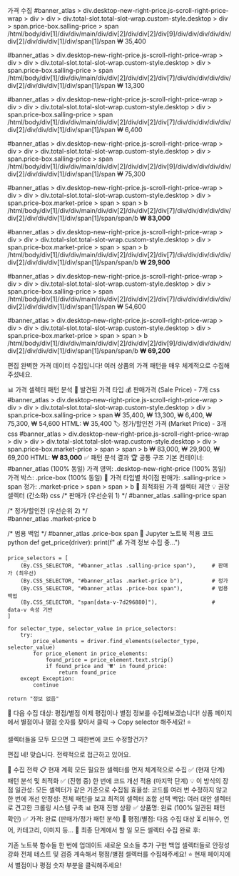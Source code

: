 가격 수집
#banner_atlas > div.desktop-new-right-price.js-scroll-right-price-wrap > div > div > div.total-slot.total-slot-wrap.custom-style.desktop > div > span.price-box.salling-price > span
/html/body/div[1]/div/div/main/div/div[2]/div/div[2]/div[9]/div/div/div/div/div/div[2]/div/div/div[1]/div/span[1]/span
<span data-v-7d296880="">₩ 35,400</span>

#banner_atlas > div.desktop-new-right-price.js-scroll-right-price-wrap > div > div > div.total-slot.total-slot-wrap.custom-style.desktop > div > span.price-box.salling-price > span
/html/body/div[1]/div/div/main/div/div[2]/div/div[2]/div[7]/div/div/div/div/div/div[2]/div/div/div[1]/div/span[1]/span
<span data-v-7d296880="">₩ 13,300</span>

#banner_atlas > div.desktop-new-right-price.js-scroll-right-price-wrap > div > div > div.total-slot.total-slot-wrap.custom-style.desktop > div > span.price-box.salling-price > span
/html/body/div[1]/div/div/main/div/div[2]/div/div[2]/div[7]/div/div/div/div/div/div[2]/div/div/div[1]/div/span[1]/span
<span data-v-7d296880="">₩ 6,400</span>

#banner_atlas > div.desktop-new-right-price.js-scroll-right-price-wrap > div > div > div.total-slot.total-slot-wrap.custom-style.desktop > div > span.price-box.salling-price > span
/html/body/div[1]/div/div/main/div/div[2]/div/div[2]/div[9]/div/div/div/div/div/div[2]/div/div/div[1]/div/span[1]/span
<span data-v-7d296880="">₩ 75,300</span>

#banner_atlas > div.desktop-new-right-price.js-scroll-right-price-wrap > div > div > div.total-slot.total-slot-wrap.custom-style.desktop > div > span.price-box.market-price > span > span > b
/html/body/div[1]/div/div/main/div/div[2]/div/div[2]/div[7]/div/div/div/div/div/div[2]/div/div/div[1]/div/span[1]/span/span/b
<b> ₩ 83,000</b>

#banner_atlas > div.desktop-new-right-price.js-scroll-right-price-wrap > div > div > div.total-slot.total-slot-wrap.custom-style.desktop > div > span.price-box.market-price > span > span > b
/html/body/div[1]/div/div/main/div/div[2]/div/div[2]/div[7]/div/div/div/div/div/div[2]/div/div/div[1]/div/span[1]/span/span/b
<b> ₩ 29,900</b>

#banner_atlas > div.desktop-new-right-price.js-scroll-right-price-wrap > div > div > div.total-slot.total-slot-wrap.custom-style.desktop > div > span.price-box.salling-price > span
/html/body/div[1]/div/div/main/div/div[2]/div/div[2]/div[7]/div/div/div/div/div/div[2]/div/div/div[1]/div/span[1]/span
<span data-v-7d296880="">₩ 54,600</span>

#banner_atlas > div.desktop-new-right-price.js-scroll-right-price-wrap > div > div > div.total-slot.total-slot-wrap.custom-style.desktop > div > span.price-box.market-price > span > span > b
/html/body/div[1]/div/div/main/div/div[2]/div/div[2]/div[9]/div/div/div/div/div/div[2]/div/div/div[1]/div/span[1]/span/span/b
<b> ₩ 69,200</b>

편집
완벽한 가격 데이터 수집입니다! 여러 상품의 가격 패턴을 매우 체계적으로 수집해주셨네요.

📊 가격 셀렉터 패턴 분석
🎯 발견된 가격 타입
💰 판매가격 (Sale Price) - 7개
css
#banner_atlas > div.desktop-new-right-price.js-scroll-right-price-wrap > div > div > div.total-slot.total-slot-wrap.custom-style.desktop > div > span.price-box.salling-price > span
₩ 35,400, ₩ 13,300, ₩ 6,400, ₩ 75,300, ₩ 54,600
HTML: <span data-v-7d296880="">₩ 35,400</span>
🏷️ 정가/할인전 가격 (Market Price) - 3개
css
#banner_atlas > div.desktop-new-right-price.js-scroll-right-price-wrap > div > div > div.total-slot.total-slot-wrap.custom-style.desktop > div > span.price-box.market-price > span > span > b
₩ 83,000, ₩ 29,900, ₩ 69,200
HTML: <b> ₩ 83,000</b>
✅ 패턴 분석 결과
🏆 공통 구조
기본 컨테이너: #banner_atlas (100% 동일)
가격 영역: .desktop-new-right-price (100% 동일)
가격 박스: .price-box (100% 동일)
🎯 가격 타입별 차이점
판매가: .salling-price > span
정가: .market-price > span > span > b
🚀 최적화된 가격 셀렉터 제안
💡 권장 셀렉터 (간소화)
css
/* 판매가 (우선순위 1) */
#banner_atlas .salling-price span

/* 정가/할인전 (우선순위 2) */  
#banner_atlas .market-price b

/* 범용 백업 */
#banner_atlas .price-box span
🔧 Jupyter 노트북 적용 코드
python
def get_price(driver):
    print(f"  💰 가격 정보 수집 중...")
    
    price_selectors = [
        (By.CSS_SELECTOR, "#banner_atlas .salling-price span"),     # 판매가 (최우선)
        (By.CSS_SELECTOR, "#banner_atlas .market-price b"),         # 정가
        (By.CSS_SELECTOR, "#banner_atlas .price-box span"),         # 범용 백업
        (By.CSS_SELECTOR, "span[data-v-7d296880]"),                 # data-v 속성 기반
    ]

    for selector_type, selector_value in price_selectors:
        try:
            price_elements = driver.find_elements(selector_type, selector_value)
            for price_element in price_elements:
                found_price = price_element.text.strip()
                if found_price and '₩' in found_price:
                    return found_price
        except Exception:
            continue
    
    return "정보 없음"
🎯 다음 수집 대상: 평점/별점
이제 평점이나 별점 정보를 수집해보겠습니다! 상품 페이지에서 별점이나 평점 숫자를 찾아서 클릭 → Copy selector 해주세요! ⭐




셀렉터들을 모두 모으면 그 때한번에 코드 수정할건가?

편집
네! 맞습니다. 전략적으로 접근하고 있어요.

🎯 수집 전략
📋 현재 계획
모든 필요한 셀렉터를 먼저 체계적으로 수집 ✅ (현재 단계)
패턴 분석 및 최적화 ✅ (진행 중)
한 번에 코드 개선 적용 (마지막 단계)
💡 이 방식의 장점
일관성: 모든 셀렉터가 같은 기준으로 수집됨
효율성: 코드를 여러 번 수정하지 않고 한 번에 개선
안정성: 전체 패턴을 보고 최적의 셀렉터 조합 선택
백업: 여러 대안 셀렉터로 견고한 크롤링 시스템 구축
📊 현재 진행 상황
✅ 상품명: 완료 (100% 일관된 패턴 확인)
✅ 가격: 완료 (판매가/정가 패턴 분석)
🔄 평점/별점: 다음 수집 대상
⏳ 리뷰수, 언어, 카테고리, 이미지 등...
🚀 최종 단계에서 할 일
모든 셀렉터 수집 완료 후:

기존 노트북 함수들 한 번에 업데이트
새로운 요소들 추가 구현
백업 셀렉터들로 안정성 강화
전체 테스트 및 검증
계속해서 평점/별점 셀렉터를 수집해주세요! ⭐ 현재 페이지에서 별점이나 평점 숫자 부분을 클릭해주세요!





